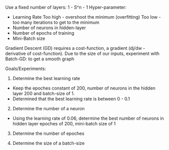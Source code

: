 Use a fixed number of layers: 1 - S^n - 1
Hyper-parameter:
- Learning Rate
    Too high - overshoot the minimum (overfitting)
    Too low - too many iterations to get to the minimum
- Number of neurons in hidden-layer
- Number of epochs of training
- Mini-Batch size

Gradient Descent (GD) requires a cost-function, a gradient (dj/dw - derivative of 
cost-function).
Due to the size of our inputs, experiment with Batch-GD: to get a smooth graph

Goals/Experiments:
1. Determine the best learning rate 
 - Keep the epoches constant of 200, number of neurons in the hidden layer 200 
   and batch-size of 1.
 - Determined that the best learning rate is between 0 - 0.1
2. Determine the number of a neuron 
 - Using the learning rate of 0.06, determine the best number of neurons in hidden layer
    epoches of 200, mini-batch size of 1
3. Determine the number of epoches

4. Determine the size of a batch-size





